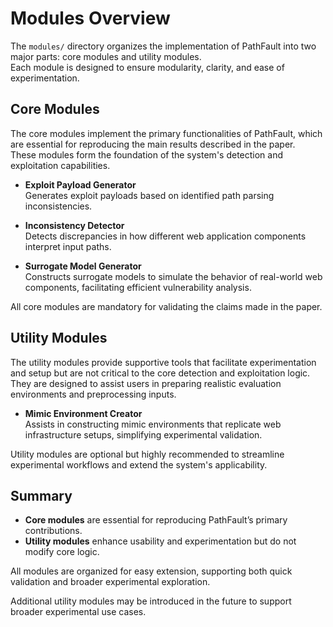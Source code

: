 # Modules Overview

The `modules/` directory organizes the implementation of PathFault into two major parts: core modules and utility modules.  
Each module is designed to ensure modularity, clarity, and ease of experimentation.

## Core Modules

The core modules implement the primary functionalities of PathFault, which are essential for reproducing the main results described in the paper.  
These modules form the foundation of the system's detection and exploitation capabilities.

- **Exploit Payload Generator**  
  Generates exploit payloads based on identified path parsing inconsistencies.

- **Inconsistency Detector**  
  Detects discrepancies in how different web application components interpret input paths.

- **Surrogate Model Generator**  
  Constructs surrogate models to simulate the behavior of real-world web components, facilitating efficient vulnerability analysis.

All core modules are mandatory for validating the claims made in the paper.

## Utility Modules

The utility modules provide supportive tools that facilitate experimentation and setup but are not critical to the core detection and exploitation logic.  
They are designed to assist users in preparing realistic evaluation environments and preprocessing inputs.

- **Mimic Environment Creator**  
  Assists in constructing mimic environments that replicate web infrastructure setups, simplifying experimental validation.

Utility modules are optional but highly recommended to streamline experimental workflows and extend the system's applicability.

## Summary

- **Core modules** are essential for reproducing PathFault’s primary contributions.
- **Utility modules** enhance usability and experimentation but do not modify core logic.

All modules are organized for easy extension, supporting both quick validation and broader experimental exploration.

Additional utility modules may be introduced in the future to support broader experimental use cases.
